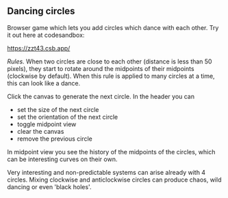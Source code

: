 ## Dancing circles

Browser game which lets you add circles which dance with each other. Try it out here at codesandbox:

https://zzt43.csb.app/

_Rules._ When two circles are close to each other (distance is less than 50 pixels), they start to rotate around the midpoints of their midpoints (clockwise by default). When this rule is applied to many circles at a time, this can look like a dance.

Click the canvas to generate the next circle. In the header you can

-   set the size of the next circle
-   set the orientation of the next circle
-   toggle midpoint view
-   clear the canvas
-   remove the previous circle

In midpoint view you see the history of the midpoints of the circles, which can be interesting curves on their own.

Very interesting and non-predictable systems can arise already with 4 circles. Mixing clockwise and anticlockwise circles can produce chaos, wild dancing or even 'black holes'.
